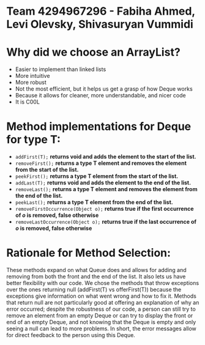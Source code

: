 # Team 4294967296 - Fabiha Ahmed, Levi Olevsky, Shivasuryan Vummidi

# Why did we choose an ArrayList?
- Easier to implement than linked lists
- More intuitive
- More robust
- Not the most efficient, but it helps us get a grasp of how Deque works
- Because it allows for cleaner, more understandable, and nicer code
- It is C00L

# Method implementations for Deque for type T:
- `addFirst(T);` **returns void and adds the element to the start of the list.**
- `removeFirst();` **returns a type T element and removes the element from the start of the list.**
- `peekFirst();` **returns a type T element from the start of the list.**
- `addLast(T);` **returns void and adds the element to the end of the list.**
- `removeLast();` **returns a type T element and removes the element from the end of the list.**
- `peekLast();` **returns a type T element from the end of the list.**
- `removeFirstOccurrence(Object o);` **returns true if the first occurrence of *o* is removed, false otherwise**
- `removeLastOccurrence(Object o);` **returns true if the last occurrence of *o* is removed, false otherwise**

# Rationale for Method Selection:
These methods expand on what Queue does and allows for adding and removing from both the front and the end of the list. It also lets us have better flexibility with our code. We chose the methods that throw exceptions over the ones returning null (addFirst(T) vs offerFirst(T)) because the exceptions give information on what went wrong and how to fix it. Methods that return null are not particularly good at offering an explanation of why an error occurred; despite the robustness of our code, a person can still try to remove an element from an empty Deque or can try to display the front or end of an empty Deque, and not knowing that the Deque is empty and only seeing a null can lead to more problems. In short, the error messages allow for direct feedback to the person using this Deque. 
